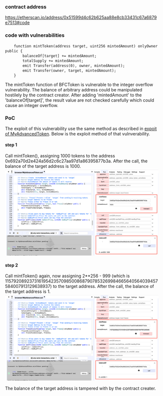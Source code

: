 ### contract address
https://etherscan.io/address/0x51599d4c62b625aa88e8cb33431c67a6879e7513#code

### code with vulnerabilities
```
    function mintToken(address target, uint256 mintedAmount) onlyOwner public {
        balanceOf[target] += mintedAmount;
        totalSupply += mintedAmount;
        emit Transfer(address(0), owner, mintedAmount);
        emit Transfer(owner, target, mintedAmount);
    }
```

The mintToken function of BFCToken is vulnerable to the integer overflow vulnerability. The balance of arbitrary address could be manipulated hostilely by the contract creator. After adding 'mintedAmount' to the 'balanceOf[target]', the result value are not checked carefully which could cause an integer overflow.

### PoC

The exploit of this vulnerability use the same method as described in [expoit of MyAdvancedToken](https://github.com/neo1100/ethereum_smart_contracts/tree/master/0x02dc6487991227a5cd580f88e6c32f560649d03d_MyAdvancedToken). Below is the exploit method of that vulnverability.

#### step 1
Call mintToken(), assigning 1000 tokens to the address 0x692a70d2e424a56d2c6c27aa97d1a86395877b3a. After the call, the balance of the target address is 1000.</br>
![integer_overflow_1_1.png](png/integer_overflow_1_1.png "integer_overflow_1_1.png")

#### step 2
Call mintToken() again, now assigning 2**256 - 999 (which is 115792089237316195423570985008687907853269984665640564039457584007913129638937) to the target address. After the call, the balance of the target address is 1.</br>
![integer_overflow_1_2.png](png/integer_overflow_1_2.png "integer_overflow_1_2.png")

The balance of the target address is tampered with by the contract creater.
